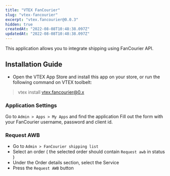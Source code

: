 ```yaml
---
title: "VTEX FanCourier"
slug: "vtex-fancourier"
excerpt: "vtex.fancourier@0.0.3"
hidden: true
createdAt: "2022-08-08T10:48:38.097Z"
updatedAt: "2022-08-08T10:48:38.097Z"
---
```

This application allows you to integrate shipping using FanCourier API.


## Installation Guide

- Open the VTEX App Store and install this app on your store, or run the following command on VTEX toolbelt:

> vtex install vtex.fancourier@0.x

### Application Settings

Go to `Admin > Apps > My Apps` and find the application
Fill out the form with your FanCourier username, password and client id.

### Request AWB

* Go to `Admin > FanCourier shipping list`
* Select an order ( the selected order should contain `Request awb` in status )
* Under the Order details section, select the Service
* Press the `Request AWB` button